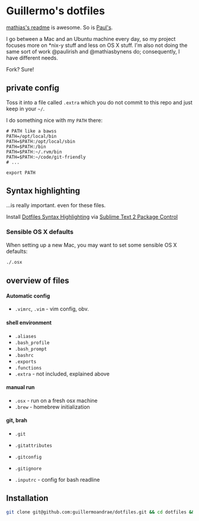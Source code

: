 # Guillermo's dotfiles

[mathias's readme](https://github.com/mathiasbynens/dotfiles/) is awesome. So is [Paul's](https://github.com/paulirish/dotfiles/).

I go between a Mac and an Ubuntu machine every day, so my project focuses more on *nix-y stuff and less on OS X stuff. I'm also not doing the same sort of work @paulirish and @mathiasbynens do; consequently, I have different needs.

Fork? Sure!

## private config

Toss it into a file called `.extra` which you do not commit to this repo and just keep in your `~/`. 

I do something nice with my `PATH` there:

```shell
# PATH like a bawss
PATH=/opt/local/bin
PATH=$PATH:/opt/local/sbin
PATH=$PATH:/bin
PATH=$PATH:~/.rvm/bin
PATH=$PATH:~/code/git-friendly
# ...

export PATH
```

## Syntax highlighting

…is really important. even for these files.

Install [Dotfiles Syntax Highlighting](https://github.com/mattbanks/dotfiles-syntax-highlighting-st2) via [Sublime Text 2 Package Control](http://wbond.net/sublime_packages/package_control)


### Sensible OS X defaults

When setting up a new Mac, you may want to set some sensible OS X defaults:

```bash
./.osx
```

## overview of files
####  Automatic config
* `.vimrc`, `.vim` - vim config, obv.

#### shell environment
* `.aliases`
* `.bash_profile`
* `.bash_prompt`
* `.bashrc`
* `.exports`
* `.functions`
* `.extra` - not included, explained above

#### manual run
* `.osx` - run on a fresh osx machine
* `.brew` - homebrew initialization

#### git, brah
* `.git`
* `.gitattributes`
* `.gitconfig`
* `.gitignore`

* `.inputrc` - config for bash readline


## Installation

```bash
git clone git@github.com:guillermoandrae/dotfiles.git && cd dotfiles && ./sync.sh
```
